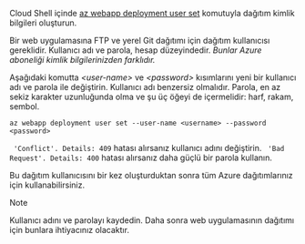 Cloud Shell içinde [az webapp deployment user set](/cli/azure/webapp/deployment/user#set) komutuyla dağıtım kimlik bilgileri oluşturun.

Bir web uygulamasına FTP ve yerel Git dağıtımı için dağıtım kullanıcısı gereklidir. Kullanıcı adı ve parola, hesap düzeyindedir. _Bunlar Azure aboneliği kimlik bilgilerinizden farklıdır._

Aşağıdaki komutta *\<user-name>* ve *\<password>* kısımlarını yeni bir kullanıcı adı ve parola ile değiştirin. Kullanıcı adı benzersiz olmalıdır. Parola, en az sekiz karakter uzunluğunda olma ve şu üç öğeyi de içermelidir: harf, rakam, sembol. 

```azurecli-interactive
az webapp deployment user set --user-name <username> --password <password>
```

` 'Conflict'. Details: 409` hatası alırsanız kullanıcı adını değiştirin. ` 'Bad Request'. Details: 400` hatası alırsanız daha güçlü bir parola kullanın.

Bu dağıtım kullanıcısını bir kez oluşturduktan sonra tüm Azure dağıtımlarınız için kullanabilirsiniz.

> [!NOTE]
> Kullanıcı adını ve parolayı kaydedin. Daha sonra web uygulamasının dağıtımı için bunlara ihtiyacınız olacaktır.
>
>